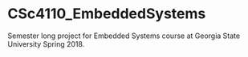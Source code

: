# CSc4110_EmbeddedSystems
Semester long project for Embedded Systems course at Georgia State University Spring 2018. 
